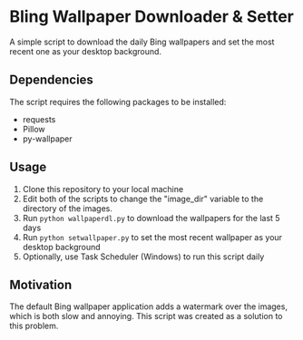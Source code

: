 # Bling Wallpaper Downloader & Setter
A simple script to download the daily Bing wallpapers and set the most recent one as your desktop background.

## Dependencies
The script requires the following packages to be installed:
- requests
- Pillow
- py-wallpaper

## Usage
1. Clone this repository to your local machine
2. Edit both of the scripts to change the "image_dir" variable to the directory of the images.
3. Run `python wallpaperdl.py` to download the wallpapers for the last 5 days
4. Run `python setwallpaper.py` to set the most recent wallpaper as your desktop background
5. Optionally, use Task Scheduler (Windows) to run this script daily

## Motivation
The default Bing wallpaper application adds a watermark over the images, which is both slow and annoying. This script was created as a solution to this problem.
